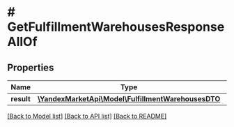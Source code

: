 # # GetFulfillmentWarehousesResponseAllOf

## Properties

Name | Type | Description | Notes
------------ | ------------- | ------------- | -------------
**result** | [**\YandexMarketApi\Model\FulfillmentWarehousesDTO**](FulfillmentWarehousesDTO.md) |  | [optional]

[[Back to Model list]](../../README.md#models) [[Back to API list]](../../README.md#endpoints) [[Back to README]](../../README.md)
